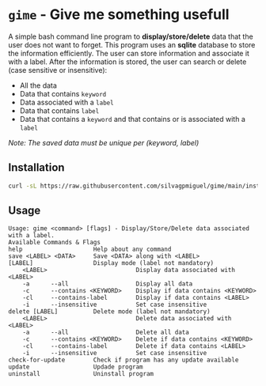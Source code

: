 # `gime` - Give me something usefull

A simple bash command line program to **display/store/delete** data that the user does not want to forget.
This program uses an **sqlite** database to store the information efficiently. The user can store information and associate it with a label. After the information is stored, the user can search or delete (case sensitive or insensitive):
- All the data
- Data that contains `keyword`
- Data associated with a `label`
- Data that contains `label`
- Data that contains a `keyword` and that contains or is associated with a `label`

*Note: The saved data must be unique per (keyword, label)*
## Installation
```bash
curl -sL https://raw.githubusercontent.com/silvagpmiguel/gime/main/install.sh | sudo bash
```

## Usage
```
Usage: gime <command> [flags] - Display/Store/Delete data associated with a label.
Available Commands & Flags
help                    Help about any command
save <LABEL> <DATA>     Save <DATA> along with <LABEL>
[LABEL]                 Display mode (label not mandatory)
    <LABEL>                         Display data associated with <LABEL>
    -a      --all                   Display all data
    -c      --contains <KEYWORD>    Display if data contains <KEYWORD>
    -cl     --contains-label        Display if data contains <LABEL>
    -i      --insensitive           Set case insensitive
delete [LABEL]          Delete mode (label not mandatory)
    <LABEL>                         Delete data associated with <LABEL>
    -a      --all                   Delete all data
    -c      --contains <KEYWORD>    Delete if data contains <KEYWORD>
    -cl     --contains-label        Delete if data contains <LABEL>
    -i      --insensitive           Set case insensitive
check-for-update        Check if program has any update available
update                  Updade program
uninstall               Uninstall program
```
